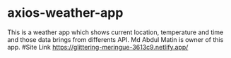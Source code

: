 # axios-weather-app

This is a weather app which shows current location, temperature and time and those data brings from differents API. Md Abdul Matin is owner of this app.
#Site Link
https://glittering-meringue-3613c9.netlify.app/
